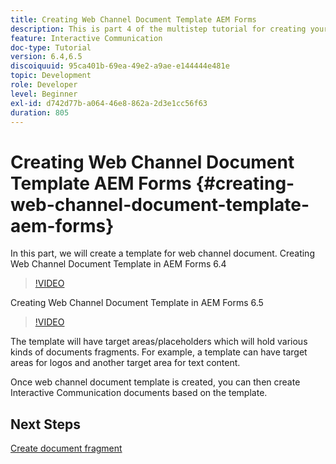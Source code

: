 ```yaml
---
title: Creating Web Channel Document Template AEM Forms
description: This is part 4 of the multistep tutorial for creating your first interactive communications document. In this part, we will create a template for web channel document.
feature: Interactive Communication
doc-type: Tutorial
version: 6.4,6.5
discoiquuid: 95ca401b-69ea-49e2-a9ae-e144444e481e
topic: Development
role: Developer
level: Beginner
exl-id: d742d77b-a064-46e8-862a-2d3e1cc56f63
duration: 805
---
```

# Creating Web Channel Document Template AEM Forms {#creating-web-channel-document-template-aem-forms}

In this part, we will create a template for web channel document.
Creating Web Channel Document Template in AEM Forms 6.4
>[!VIDEO](https://video.tv.adobe.com/v/22342?quality=12&learn=on)

Creating Web Channel Document Template in AEM Forms 6.5
>[!VIDEO](https://video.tv.adobe.com/v/27807?quality=12&learn=on)

The template will have target areas/placeholders which will hold various kinds of documents fragments. For example, a template can have target areas for logos and another target area for text content.

Once web channel document template is created, you can then create Interactive Communication documents based on the template.

## Next Steps

[Create document fragment](./partfive.md)
